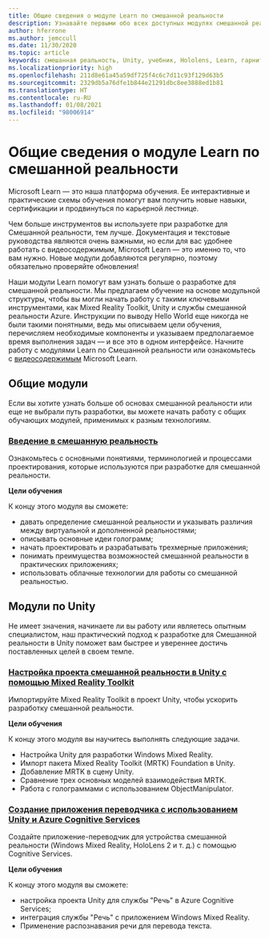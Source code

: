 ```yaml
---
title: Общие сведения о модуле Learn по смешанной реальности
description: Узнавайте первыми обо всех доступных модулях смешанной реальности, размещаемых на платформе Microsoft Learn.
author: hferrone
ms.author: jemccull
ms.date: 11/30/2020
ms.topic: article
keywords: смешанная реальность, Unity, учебник, Hololens, Learn, гарнитура смешанной реальности, гарнитура Windows Mixed Reality, гарнитура виртуальной реальности, что такое виртуальная реальность, что такое дополненная реальность, MRTK, Mixed Reality Toolkit, перевод с одного языка на другой, Azure, Azure Cognitive Services, Microsoft Learn
ms.localizationpriority: high
ms.openlocfilehash: 211d8e61a45a59df725f4c6c7d11c93f129d63b5
ms.sourcegitcommit: 2329db5a76dfe1b844e21291dbc8ee3888ed1b81
ms.translationtype: HT
ms.contentlocale: ru-RU
ms.lasthandoff: 01/08/2021
ms.locfileid: "98006914"
---
```

# <a name="mixed-reality-learn-overview"></a>Общие сведения о модуле Learn по смешанной реальности

Microsoft Learn — это наша платформа обучения. Ее интерактивные и практические схемы обучения помогут вам получить новые навыки, сертификации и продвинуться по карьерной лестнице. 

Чем больше инструментов вы используете при разработке для Смешанной реальности, тем лучше. Документация и текстовые руководства являются очень важными, но если для вас удобнее работать с видеосодержимым, Microsoft Learn — это именно то, что вам нужно. Новые модули добавляются регулярно, поэтому обязательно проверяйте обновления!

Наши модули Learn помогут вам узнать больше о разработке для смешанной реальности. Мы предлагаем обучение на основе модульной структуры, чтобы вы могли начать работу с такими ключевыми инструментами, как Mixed Reality Toolkit, Unity и службы смешанной реальности Azure. Инструкции по выводу Hello World еще никогда не были такими понятными, ведь мы описываем цели обучения, перечисляем необходимые компоненты и указываем предполагаемое время выполнения задач — и все это в одном интерфейсе. Начните работу с модулями Learn по Смешанной реальности или ознакомьтесь с [видеосодержимым](https://channel9.msdn.com/Blogs/One-Dev-Minute/What-is-Microsoft-Learn) Microsoft Learn.

## <a name="general-modules"></a>Общие модули

Если вы хотите узнать больше об основах смешанной реальности или еще не выбрали путь разработки, вы можете начать работу с общих обучающих модулей, применимых к разным технологиям.

### <a name="introduction-to-mixed-reality"></a>[Введение в смешанную реальность](https://docs.microsoft.com/learn/modules/intro-to-mixed-reality/)

Ознакомьтесь с основными понятиями, терминологией и процессами проектирования, которые используются при разработке для смешанной реальности.

**Цели обучения**

К концу этого модуля вы сможете:

* давать определение смешанной реальности и указывать различия между виртуальной и дополненной реальностями;
* описывать основные идеи голограмм;
* начать проектировать и разрабатывать трехмерные приложения;
* понимать преимущества возможностей смешанной реальности в практических приложениях;
* использовать облачные технологии для работы со смешанной реальностью.

## <a name="unity-modules"></a>Модули по Unity

Не имеет значения, начинаете ли вы работу или являетесь опытным специалистом, наш практический подход к разработке для Смешанной реальности в Unity поможет вам быстрее и увереннее достичь поставленных целей в своем темпе.

### <a name="set-up-a-mixed-reality-project-in-unity-with-the-mixed-reality-toolkit"></a>[Настройка проекта смешанной реальности в Unity с помощью Mixed Reality Toolkit](https://docs.microsoft.com/learn/modules/mixed-reality-toolkit-project-unity/)

Импортируйте Mixed Reality Toolkit в проект Unity, чтобы ускорить разработку смешанной реальности.

**Цели обучения**

К концу этого модуля вы научитесь выполнять следующие задачи.

* Настройка Unity для разработки Windows Mixed Reality.
* Импорт пакета Mixed Reality Toolkit (MRTK) Foundation в Unity.
* Добавление MRTK в сцену Unity.
* Сравнение трех основных моделей взаимодействия MRTK.
* Работа с голограммами с использованием ObjectManipulator.

### <a name="create-a-language-translator-app-with-unity--azure-cognitive-services"></a>[Создание приложения переводчика с использованием Unity и Azure Cognitive Services](https://docs.microsoft.com/learn/modules/create-language-translator-mixed-reality-application-unity-azure-cognitive-services/)

Создайте приложение-переводчик для устройства смешанной реальности (Windows Mixed Reality, HoloLens 2 и т. д.) с помощью Cognitive Services.

**Цели обучения**

К концу этого модуля вы сможете:

* настройка проекта Unity для службы "Речь" в Azure Cognitive Services;
* интеграция службы "Речь" с приложением Windows Mixed Reality.
* Применение распознавания речи для перевода текста.
